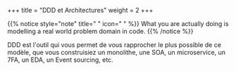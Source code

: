 +++
title = "DDD et Architectures"
weight = 2
+++

{{% notice style="note" title=" " icon=" " %}}
What you are actually doing is modelling a real world problem domain in code.
{{% /notice %}}

DDD est l'outil qui vous permet de vous rapprocher le plus possible de ce modèle, que vous construisiez un monolithe, une SOA, un microservice, un 7FA, un EDA, un Event sourcing, etc.

